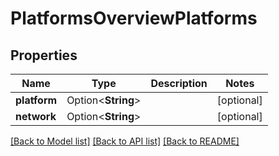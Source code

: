 # PlatformsOverviewPlatforms

## Properties

Name | Type | Description | Notes
------------ | ------------- | ------------- | -------------
**platform** | Option<**String**> |  | [optional]
**network** | Option<**String**> |  | [optional]

[[Back to Model list]](../README.md#documentation-for-models) [[Back to API list]](../README.md#documentation-for-api-endpoints) [[Back to README]](../README.md)


